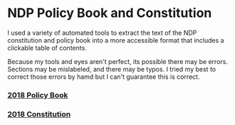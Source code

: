 # NDP Policy Book and Constitution

I used a variety of automated tools to extract the text of the NDP constitution and policy book into a more accessible format that includes a clickable table of contents.

Because my tools and eyes aren't perfect, its possible there may be errors. Sections may be mislabeled, and there may be typos. I tried my best to correct those errors by hamd but I can't guarantee this is correct.

### [2018 Policy Book](policy-book.md)

### [2018 Constitution](constitution.md)
